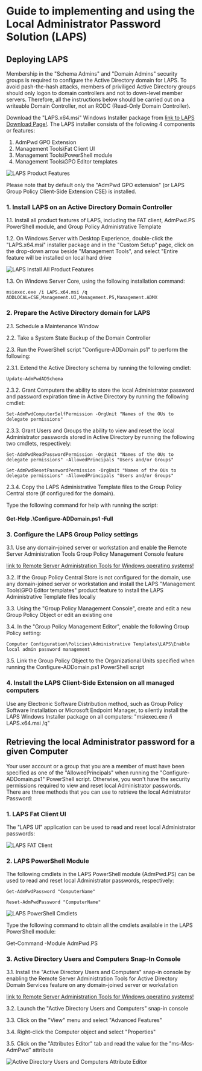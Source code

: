 # Guide to implementing and using the Local Administrator Password Solution (LAPS)

## Deploying LAPS

Membership in the "Schema Admins" and "Domain Admins" security groups is required to configure the Active Directory domain for LAPS.  To avoid pash-the-hash attacks, members of priviliged Active Directory groups should only logon to domain controllers and not to down-level member servers.  Therefore, all the instructions below should be carried out on a writeable Domain Controller, not an RODC (Read-Only Domain Controller).

Download the "LAPS.x64.msi" Windows Installer package from [link to LAPS Download Page!](https://www.microsoft.com/en-us/download/details.aspx?id=46899). The LAPS installer consists of the following 4 components or features:

1. AdmPwd GPO Extension
2. Management Tools\Fat Client UI
3. Management Tools\PowerShell module
4. Management Tools\GPO Editor templates

![LAPS Product Features](/images/LAPSProductFeatures.png)
  
Please note that by default only the "AdmPwd GPO extension" (or LAPS Group Policy Client-Side Extension CSE) is installed.

### 1. Install LAPS on an Active Directory Domain Controller

1.1. Install all product features of LAPS, including the FAT client, AdmPwd.PS PowerShell module, and Group Policy Administrative Template

1.2. On Windows Server with Desktop Experience, double-click the "LAPS.x64.msi" installer package and in the "Custom Setup" page, click on the drop-down arrow beside "Management Tools", and select "Entire feature will be installed on local hard drive

![LAPS Install All Product Features](/images/LAPSInstallAllProductFeatures.png)

1.3. On Windows Server Core, using the following installation command:

    msiexec.exe /i LAPS.x64.msi /q ADDLOCAL=CSE,Management.UI,Management.PS,Management.ADMX

### 2. Prepare the Active Directory domain for LAPS

2.1. Schedule a Maintenance Window

2.2. Take a System State Backup of the Domain Controller

2.3. Run the PowerShell script "Configure-ADDomain.ps1" to perform the following:

2.3.1. Extend the Active Directory schema by running the following cmdlet:

    Update-AdmPwdADSchema

2.3.2. Grant Computers the ability to store the local Administrator password and password expiration time in Active Directory by running the following cmdlet:

    Set-AdmPwdComputerSelfPermission -OrgUnit "Names of the OUs to delegate permissions"

2.3.3. Grant Users and Groups the ability to view and reset the local Administrator passwords stored in Active Directory by running the following two cmdlets, respectively:

    Set-AdmPwdReadPasswordPermission -OrgUnit "Names of the OUs to delegate permissions" -AllowedPrincipals "Users and/or Groups"

    Set-AdmPwdResetPasswordPermission -OrgUnit "Names of the OUs to delegate permissions" -AllowedPrincipals "Users and/or Groups"

2.3.4. Copy the LAPS Administrative Template files to the Group Policy Central store (if configured for the domain).

Type the following command for help with running the script:

#### Get-Help .\Configure-ADDomain.ps1 -Full</p>

### 3. Configure the LAPS Group Policy settings

3.1. Use any domain-joined server or workstation and enable the Remote Server Administration Tools Group Policy Management Console feature

[link to Remote Server Administration Tools for Windows operating systems!](https://support.microsoft.com/en-us/help/2693643/remote-server-administration-tools-rsat-for-windows-operating-systems)

3.2. If the Group Policy Central Store is not configured for the domain, use any domain-joined server or workstation and install the LAPS "Management Tools\GPO Editor templates" product feature to install the LAPS Administrative Template files locally

3.3. Using the "Group Policy Management Console", create and edit a new Group Policy Object or edit an existing one

3.4. In the "Group Policy Management Editor", enable the following Group Policy setting:
  
    Computer Configuration\Policies\Administrative Templates\LAPS\Enable local admin password management

3.5. Link the Group Policy Object to the Organizational Units specified when running the Configure-ADDomain.ps1 PowerShell script

### 4. Install the LAPS Client-Side Extension on all managed computers

Use any Electronic Software Distribution method, such as Group Policy Software Installation or Microsoft Endpoint Manager, to silently install the LAPS Windows Installer package on all computers: "msiexec.exe /i LAPS.x64.msi /q"

## Retrieving the local Administrator password for a given Computer

Your user account or a group that you are a member of must have been specified as one of the "AllowedPrincipals" when running the "Configure-ADDomain.ps1" PowerShell script. Otherwise, you won't have the security permissions required to view and reset local Administrator passwords.  There are three methods that you can use to retrieve the local Admistrator Password:

### 1. LAPS Fat Client UI

The "LAPS UI" application can be used to read and reset local Administrator passwords:

![LAPS FAT Client](/images/LAPSFatClient.png)

### 2. LAPS PowerShell Module

The following cmdlets in the LAPS PowerShell module (AdmPwd.PS) can be used to read and reset local Administrator passwords, respectively:

    Get-AdmPwdPassword "ComputerName"

    Reset-AdmPwdPassword "ComputerName"

![LAPS PowerShell Cmdlets](/images/LAPSPowerShellCmdlets.png)

Type the following command to obtain all the cmdlets available in the LAPS PowerShell module:

Get-Command -Module AdmPwd.PS

### 3. Active Directory Users and Computers Snap-In Console

3.1. Install the "Active Directory Users and Computers" snap-in console by enabling the Remote Server Administration Tools for Active Directory Domain Services feature on any domain-joined server or workstation

[link to Remote Server Administration Tools for Windows operating systems!](https://support.microsoft.com/en-us/help/2693643/remote-server-administration-tools-rsat-for-windows-operating-systems)

3.2. Launch the "Active Directory Users and Computers" snap-in console

3.3. Click on the "View" menu and select "Advanced Features"

3.4. Right-click the Computer object and select "Properties"

3.5. Click on the "Attributes Editor" tab and read the value for the "ms-Mcs-AdmPwd" attribute

![Active Directory Users and Computers Attribute Editor](/images/ADUsersComputersAttributeEditor.png)
